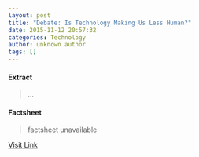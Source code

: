```yaml
---
layout: post
title: "Debate: Is Technology Making Us Less Human?"
date: 2015-11-12 20:57:32
categories: Technology
author: unknown author
tags: []
---
```



#### Extract
>...

#### Factsheet
>factsheet unavailable

[Visit Link](http://www.gereports.com/debate/debate-is-technology-making-us-less-human/)


